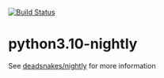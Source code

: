 [![Build Status](https://github.com/deadsnakes/python3.10-nightly/workflows/main/badge.svg)](https://github.com/deadsnakes/python3.10-nightly/actions)

python3.10-nightly
==================

See [deadsnakes/nightly] for more information

[deadsnakes/nightly]: https://github.com/deadsnakes/nightly
